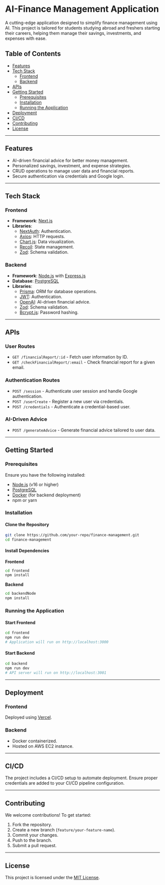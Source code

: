 # AI-Finance Management Application

A cutting-edge application designed to simplify finance management using AI. This project is tailored for students studying abroad and freshers starting their careers, helping them manage their savings, investments, and expenses with ease.

## Table of Contents
- [Features](#features)
- [Tech Stack](#tech-stack)
  - [Frontend](#frontend)
  - [Backend](#backend)
- [APIs](#apis)
- [Getting Started](#getting-started)
  - [Prerequisites](#prerequisites)
  - [Installation](#installation)
  - [Running the Application](#running-the-application)
- [Deployment](#deployment)
- [CI/CD](#ci-cd)
- [Contributing](#contributing)
- [License](#license)

---

## Features
- AI-driven financial advice for better money management.
- Personalized savings, investment, and expense strategies.
- CRUD operations to manage user data and financial reports.
- Secure authentication via credentials and Google login.

---

## Tech Stack

### Frontend
- **Framework**: [Next.js](https://nextjs.org/)
- **Libraries**: 
  - [NextAuth](https://next-auth.js.org/): Authentication.
  - [Axios](https://axios-http.com/): HTTP requests.
  - [Chart.js](https://www.chartjs.org/): Data visualization.
  - [Recoil](https://recoiljs.org/): State management.
  - [Zod](https://zod.dev/): Schema validation.

### Backend
- **Framework**: [Node.js](https://nodejs.org/) with [Express.js](https://expressjs.com/)
- **Database**: [PostgreSQL](https://www.postgresql.org/)
- **Libraries**: 
  - [Prisma](https://www.prisma.io/): ORM for database operations.
  - [JWT](https://jwt.io/): Authentication.
  - [OpenAI](https://platform.openai.com/docs/): AI-driven financial advice.
  - [Zod](https://zod.dev/): Schema validation.
  - [Bcrypt.js](https://github.com/dcodeIO/bcrypt.js): Password hashing.

---

## APIs

### User Routes
- `GET /financialReport/:id` - Fetch user information by ID.
- `GET /checkFinancialReport/:email` - Check financial report for a given email.

### Authentication Routes
- `POST /session` - Authenticate user session and handle Google authentication.
- `POST /userCreate` - Register a new user via credentials.
- `POST /credentials` - Authenticate a credential-based user.

### AI-Driven Advice
- `POST /generateAdvice` - Generate financial advice tailored to user data.

---

## Getting Started

### Prerequisites
Ensure you have the following installed:
- [Node.js](https://nodejs.org/) (v16 or higher)
- [PostgreSQL](https://www.postgresql.org/)
- [Docker](https://www.docker.com/) (for backend deployment)
- npm or yarn

### Installation

#### Clone the Repository
```bash
git clone https://github.com/your-repo/finance-management.git
cd finance-management
```

#### Install Dependencies

**Frontend**
```bash
cd frontend
npm install
```

**Backend**
```bash
cd backendNode
npm install
```

### Running the Application

#### Start Frontend
```bash
cd frontend
npm run dev
# Application will run on http://localhost:3000
```

#### Start Backend
```bash
cd backend
npm run dev
# API server will run on http://localhost:3001
```

---

## Deployment

### Frontend
Deployed using [Vercel](https://vercel.com/).

### Backend
- Docker containerized.
- Hosted on AWS EC2 instance.

---

## CI/CD
The project includes a CI/CD setup to automate deployment. Ensure proper credentials are added to your CI/CD pipeline configuration.

---

## Contributing
We welcome contributions! To get started:
1. Fork the repository.
2. Create a new branch (`feature/your-feature-name`).
3. Commit your changes.
4. Push to the branch.
5. Submit a pull request.

---

## License
This project is licensed under the [MIT License](./LICENSE).
